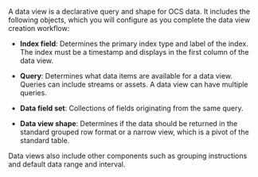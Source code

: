 A data view is a declarative query and shape for OCS data. It includes the following objects, which you will configure as you complete the data view creation workflow:

- **Index field**: Determines the primary index type and label of the index. The index must be a timestamp and displays in the first column of the data view.

- **Query**: Determines what data items are available for a data view. Queries can include streams or assets. A data view can have multiple queries.

- **Data field set**: Collections of fields originating from the same query.

- **Data view shape**: Determines if the data should be returned in the standard grouped row format or a narrow view, which is a pivot of the standard table.

Data views also include other components such as grouping instructions and default data range and interval.
